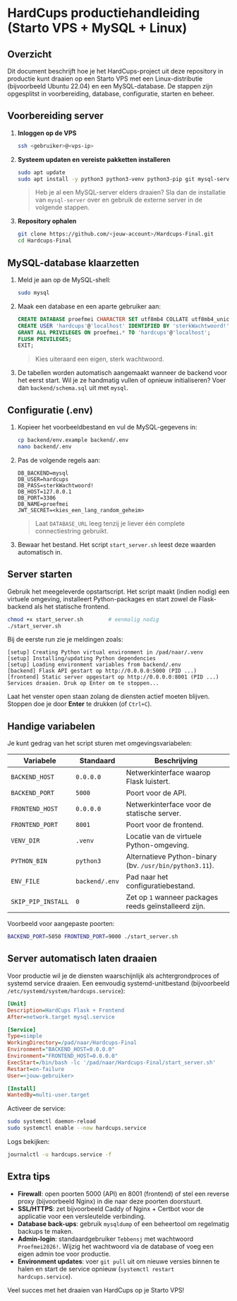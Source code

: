 HardCups productiehandleiding (Starto VPS + MySQL + Linux)
=========================================================

Overzicht
---------
Dit document beschrijft hoe je het HardCups-project uit deze repository in productie
kunt draaien op een Starto VPS met een Linux-distributie (bijvoorbeeld Ubuntu 22.04)
en een MySQL-database. De stappen zijn opgesplitst in voorbereiding, database,
configuratie, starten en beheer.

Voorbereiding server
--------------------
1. **Inloggen op de VPS**
   ```bash
   ssh <gebruiker>@<vps-ip>
   ```
2. **Systeem updaten en vereiste pakketten installeren**
   ```bash
   sudo apt update
   sudo apt install -y python3 python3-venv python3-pip git mysql-server
   ```
   > Heb je al een MySQL-server elders draaien? Sla dan de installatie van
   > `mysql-server` over en gebruik de externe server in de volgende stappen.
3. **Repository ophalen**
   ```bash
   git clone https://github.com/<jouw-account>/Hardcups-Final.git
   cd Hardcups-Final
   ```

MySQL-database klaarzetten
--------------------------
1. Meld je aan op de MySQL-shell:
   ```bash
   sudo mysql
   ```
2. Maak een database en een aparte gebruiker aan:
   ```sql
   CREATE DATABASE proefmei CHARACTER SET utf8mb4 COLLATE utf8mb4_unicode_ci;
   CREATE USER 'hardcups'@'localhost' IDENTIFIED BY 'sterkWachtwoord!';
   GRANT ALL PRIVILEGES ON proefmei.* TO 'hardcups'@'localhost';
   FLUSH PRIVILEGES;
   EXIT;
   ```
   > Kies uiteraard een eigen, sterk wachtwoord.
3. De tabellen worden automatisch aangemaakt wanneer de backend voor het eerst start.
   Wil je ze handmatig vullen of opnieuw initialiseren? Voer dan `backend/schema.sql`
   uit met `mysql`.

Configuratie (.env)
-------------------
1. Kopieer het voorbeeldbestand en vul de MySQL-gegevens in:
   ```bash
   cp backend/env.example backend/.env
   nano backend/.env
   ```
2. Pas de volgende regels aan:
   ```dotenv
   DB_BACKEND=mysql
   DB_USER=hardcups
   DB_PASS=sterkWachtwoord!
   DB_HOST=127.0.0.1
   DB_PORT=3306
   DB_NAME=proefmei
   JWT_SECRET=<kies_een_lang_random_geheim>
   ```
   > Laat `DATABASE_URL` leeg tenzij je liever één complete connectiestring gebruikt.
3. Bewaar het bestand. Het script `start_server.sh` leest deze waarden automatisch in.

Server starten
--------------
Gebruik het meegeleverde opstartscript. Het script maakt (indien nodig) een
virtuele omgeving, installeert Python-packages en start zowel de Flask-backend als
het statische frontend.

```bash
chmod +x start_server.sh        # eenmalig nodig
./start_server.sh
```

Bij de eerste run zie je meldingen zoals:
```
[setup] Creating Python virtual environment in /pad/naar/.venv
[setup] Installing/updating Python dependencies
[setup] Loading environment variables from backend/.env
[backend] Flask API gestart op http://0.0.0.0:5000 (PID ...)
[frontend] Static server opgestart op http://0.0.0.0:8001 (PID ...)
Services draaien. Druk op Enter om te stoppen...
```
Laat het venster open staan zolang de diensten actief moeten blijven. Stoppen doe
je door **Enter** te drukken (of `Ctrl+C`).

Handige variabelen
------------------
Je kunt gedrag van het script sturen met omgevingsvariabelen:

| Variabele          | Standaard | Beschrijving                                                |
|--------------------|-----------|-------------------------------------------------------------|
| `BACKEND_HOST`     | `0.0.0.0` | Netwerkinterface waarop Flask luistert.                    |
| `BACKEND_PORT`     | `5000`    | Poort voor de API.                                          |
| `FRONTEND_HOST`    | `0.0.0.0` | Netwerkinterface voor de statische server.                 |
| `FRONTEND_PORT`    | `8001`    | Poort voor de frontend.                                    |
| `VENV_DIR`         | `.venv`   | Locatie van de virtuele Python-omgeving.                   |
| `PYTHON_BIN`       | `python3` | Alternatieve Python-binary (bv. `/usr/bin/python3.11`).    |
| `ENV_FILE`         | `backend/.env` | Pad naar het configuratiebestand.                    |
| `SKIP_PIP_INSTALL` | `0`       | Zet op `1` wanneer packages reeds geïnstalleerd zijn.      |

Voorbeeld voor aangepaste poorten:
```bash
BACKEND_PORT=5050 FRONTEND_PORT=9000 ./start_server.sh
```

Server automatisch laten draaien
--------------------------------
Voor productie wil je de diensten waarschijnlijk als achtergrondproces of systemd
service draaien. Een eenvoudig systemd-unitbestand (bijvoorbeeld `/etc/systemd/system/hardcups.service`):

```ini
[Unit]
Description=HardCups Flask + Frontend
After=network.target mysql.service

[Service]
Type=simple
WorkingDirectory=/pad/naar/Hardcups-Final
Environment="BACKEND_HOST=0.0.0.0"
Environment="FRONTEND_HOST=0.0.0.0"
ExecStart=/bin/bash -lc '/pad/naar/Hardcups-Final/start_server.sh'
Restart=on-failure
User=<jouw-gebruiker>

[Install]
WantedBy=multi-user.target
```

Activeer de service:
```bash
sudo systemctl daemon-reload
sudo systemctl enable --now hardcups.service
```

Logs bekijken:
```bash
journalctl -u hardcups.service -f
```

Extra tips
----------
- **Firewall**: open poorten 5000 (API) en 8001 (frontend) of stel een reverse proxy
  (bijvoorbeeld Nginx) in die naar deze poorten doorstuurt.
- **SSL/HTTPS**: zet bijvoorbeeld Caddy of Nginx + Certbot voor de applicatie voor
  een versleutelde verbinding.
- **Database back-ups**: gebruik `mysqldump` of een beheertool om regelmatig backups
  te maken.
- **Admin-login**: standaardgebruiker `Tebbensj` met wachtwoord `Proefmei2026!`.
  Wijzig het wachtwoord via de database of voeg een eigen admin toe voor productie.
- **Environment updates**: voer `git pull` uit om nieuwe versies binnen te halen en
  start de service opnieuw (`systemctl restart hardcups.service`).

Veel succes met het draaien van HardCups op je Starto VPS!
